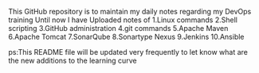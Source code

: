 This GitHub repository is to maintain my daily notes regarding my DevOps training
Until now I have Uploaded notes of
1.Linux commands
2.Shell scripting
3.GitHub administration
4.git commands
5.Apache Maven 
6.Apache Tomcat
7.SonarQube 
8.Sonartype Nexus
9.Jenkins
10.Ansible

ps:This README file will be updated very frequently to let know what are the new additions to the learning curve
